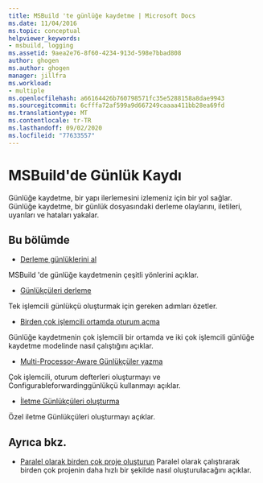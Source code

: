 ```yaml
---
title: MSBuild 'te günlüğe kaydetme | Microsoft Docs
ms.date: 11/04/2016
ms.topic: conceptual
helpviewer_keywords:
- msbuild, logging
ms.assetid: 9aea2e76-8f60-4234-913d-598e7bbad808
author: ghogen
ms.author: ghogen
manager: jillfra
ms.workload:
- multiple
ms.openlocfilehash: a66164426b760798571fc35e5288158a8dae9943
ms.sourcegitcommit: 6cfffa72af599a9d667249caaaa411bb28ea69fd
ms.translationtype: MT
ms.contentlocale: tr-TR
ms.lasthandoff: 09/02/2020
ms.locfileid: "77633557"
---
```

# <a name="logging-in-msbuild"></a>MSBuild'de Günlük Kaydı

Günlüğe kaydetme, bir yapı ilerlemesini izlemeniz için bir yol sağlar. Günlüğe kaydetme, bir günlük dosyasındaki derleme olaylarını, iletileri, uyarıları ve hataları yakalar.

## <a name="in-this-section"></a>Bu bölümde

- [Derleme günlüklerini al](../msbuild/obtaining-build-logs-with-msbuild.md)

 MSBuild 'de günlüğe kaydetmenin çeşitli yönlerini açıklar.

- [Günlükçüleri derleme](../msbuild/build-loggers.md)

 Tek işlemcili günlükçü oluşturmak için gereken adımları özetler.

- [Birden çok işlemcili ortamda oturum açma](../msbuild/logging-in-a-multi-processor-environment.md)

 Günlüğe kaydetmenin çok işlemcili bir ortamda ve iki çok işlemcili günlüğe kaydetme modelinde nasıl çalıştığını açıklar.

- [Multi-Processor-Aware Günlükçüler yazma](../msbuild/writing-multi-processor-aware-loggers.md)

 Çok işlemcili, oturum defterleri oluşturmayı ve Configurableforwardinggünlükçü kullanmayı açıklar.

- [İletme Günlükçüleri oluşturma](../msbuild/creating-forwarding-loggers.md)

 Özel iletme Günlükçüleri oluşturmayı açıklar.

## <a name="see-also"></a>Ayrıca bkz.

- [Paralel olarak birden çok proje oluşturun](../msbuild/building-multiple-projects-in-parallel-with-msbuild.md) Paralel olarak çalıştırarak birden çok projenin daha hızlı bir şekilde nasıl oluşturulacağını açıklar.
